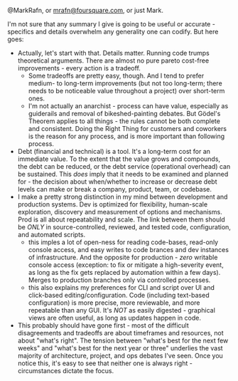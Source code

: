 @MarkRafn, or mrafn@foursquare.com, or just Mark.

I'm not sure that any summary I give is going to be useful or accurate - specifics and details overwhelm any generality one can codify.  But here goes:
- Actually, let's start with that.  Details matter.  Running code trumps theoretical arguments.  There are almost no pure pareto cost-free improvements - every action is a tradeoff.  
    - Some tradeoffs are pretty easy, though.  And I tend to prefer medium- to long-term improvements (but not too long-term; there needs to be noticeable value throughout a project) over short-term ones.  
    - I'm not actually an anarchist - process can have value, especially as guiderails and removal of bikeshed-painting debates.  But Gödel's Theorem applies to all things - the rules cannot be both complete and consistent.  Doing the Right Thing for customers and coworkers is the reason for any process, and is more important than following process.  
- Debt (financial and technical) is a tool.  It's a long-term cost for an immediate value.  To the extent that the value grows and compounds, the debt can be reduced, or the debt service (operational overhead) can be sustained.  This _does_ imply that it needs to be examined and planned for - the decision about when/whether to increase or decrease debt levels can make or break a company, product, team, or codebase.
- I make a pretty strong distinction in my mind between development and production systems.  Dev is optimized for flexibility, human-scale exploration, discovery and measurement of options and mechanisms.  Prod is all about repeatability and scale.  The link between them should be _ONLY_ in source-controlled, reviewed, and tested code, configuration, and automated scripts.  
    - this imples a lot of open-ness for reading code-bases, read-only console access, and easy writes to code brances and dev instances of infrastructure.  And the opposite for production - _zero_ writable console access (exception: to fix or mitigate a high-severity event, as long as the fix gets replaced by automation within a few days).  Merges to production branches only via controlled processes. 
    - this also explains my preferences for CLI and script over UI and click-based editing/configuration. Code (including text-based configuration) is more precise, more reviewable, and more repeatable than any GUI.  It's _NOT_ as easily digested - graphical views are often useful, as long as updates happen in code.
- This probably should have gone first - most of the difficult disagreements and tradeoffs are about timeframes and resources, not about "what's right".  The tension between "what's best for the next few weeks" and "what's best for the next year or three" underlies the vast majority of architecture, project, and ops debates I've seen.  Once you notice this, it's easy to see that neither one is always right - circumstances dictate the focus.

<!---
MarkRafn/MarkRafn is a ✨ special ✨ repository because its `README.md` (this file) appears on your GitHub profile.
You can click the Preview link to take a look at your changes.
--->
